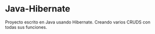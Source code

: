# Java-Hibernate
Proyecto escrito en Java usando Hibernate. Creando varios CRUDS con todas sus funciones.
